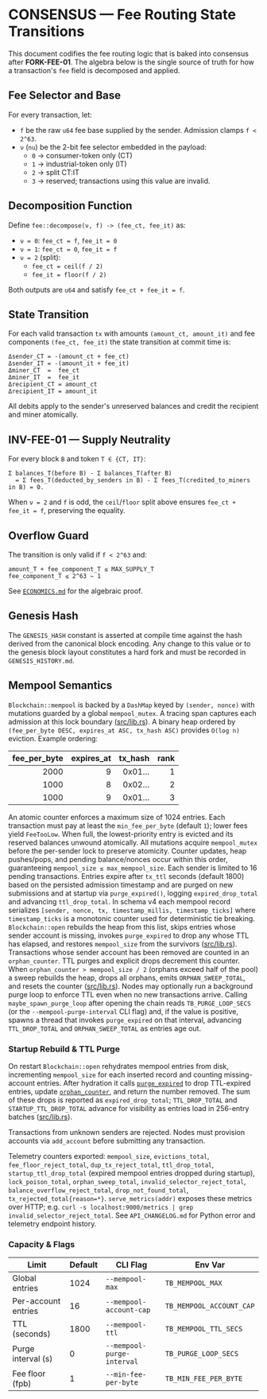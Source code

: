 # CONSENSUS — Fee Routing State Transitions

This document codifies the fee routing logic that is baked into consensus after **FORK-FEE-01**.  The algebra below is the single source of truth for how a transaction's `fee` field is decomposed and applied.

## Fee Selector and Base

For every transaction, let:

- `f` be the raw `u64` fee base supplied by the sender.  Admission clamps `f < 2^63`.
- `ν` (`nu`) be the 2-bit fee selector embedded in the payload:
  - `0` → consumer-token only (CT)
  - `1` → industrial-token only (IT)
  - `2` → split CT∶IT
  - `3` → reserved; transactions using this value are invalid.

## Decomposition Function

Define `fee::decompose(ν, f) -> (fee_ct, fee_it)` as:

- `ν = 0`: `fee_ct = f`, `fee_it = 0`
- `ν = 1`: `fee_ct = 0`, `fee_it = f`
- `ν = 2` (split):
  - `fee_ct = ceil(f / 2)`
  - `fee_it = floor(f / 2)`

Both outputs are `u64` and satisfy `fee_ct + fee_it = f`.

## State Transition

For each valid transaction `tx` with amounts `(amount_ct, amount_it)` and fee components `(fee_ct, fee_it)` the state transition at commit time is:

```
Δsender_CT = -(amount_ct + fee_ct)
Δsender_IT = -(amount_it + fee_it)
Δminer_CT  =  fee_ct
Δminer_IT  =  fee_it
Δrecipient_CT = amount_ct
Δrecipient_IT = amount_it
```

All debits apply to the sender's unreserved balances and credit the recipient and miner atomically.

## INV-FEE-01 — Supply Neutrality

For every block `B` and token `T ∈ {CT, IT}`:

```
Σ balances_T(before B) - Σ balances_T(after B)
  = Σ fees_T(deducted_by_senders in B) - Σ fees_T(credited_to_miners in B) = 0.
```

When `ν = 2` and `f` is odd, the `ceil`/`floor` split above ensures `fee_ct + fee_it = f`, preserving the equality.

## Overflow Guard

The transition is only valid if `f < 2^63` and:

```
amount_T + fee_component_T ≤ MAX_SUPPLY_T
fee_component_T ≤ 2^63 − 1
```

See [`ECONOMICS.md`](ECONOMICS.md#inv-fee-02) for the algebraic proof.

## Genesis Hash

The `GENESIS_HASH` constant is asserted at compile time against the hash derived from the canonical block encoding. Any change to this value or to the genesis block layout constitutes a hard fork and must be recorded in `GENESIS_HISTORY.md`.

## Mempool Semantics

`Blockchain::mempool` is backed by a `DashMap` keyed by `(sender, nonce)` with
mutations guarded by a global `mempool_mutex`.
A tracing span captures each admission at this lock boundary
([src/lib.rs](src/lib.rs#L1067-L1082)).
A binary heap ordered by `(fee_per_byte DESC, expires_at ASC, tx_hash ASC)`
provides `O(log n)` eviction. Example ordering:

| fee_per_byte | expires_at | tx_hash | rank |
|-------------:|-----------:|--------:|-----:|
|        2000  |          9 | 0x01…   | 1    |
|        1000  |          8 | 0x02…   | 2    |
|        1000  |          9 | 0x01…   | 3    |

An atomic counter enforces a maximum size of 1024
entries. Each transaction must pay at least the `min_fee_per_byte` (default `1`);
lower fees yield `FeeTooLow`. When full, the lowest-priority entry is evicted
and its reserved balances unwound atomically. All mutations acquire
`mempool_mutex` before the per-sender lock to preserve atomicity. Counter
updates, heap pushes/pops, and pending balance/nonces occur within this order,
guaranteeing `mempool_size ≤ max_mempool_size`. Each sender is
limited to 16 pending transactions. Entries expire after `tx_ttl` seconds
(default 1800) based on the persisted admission timestamp and are purged on new
submissions and at startup via `purge_expired()`, logging `expired_drop_total`
and advancing `ttl_drop_total`. In schema v4 each mempool record serializes
`[sender, nonce, tx, timestamp_millis, timestamp_ticks]` where `timestamp_ticks`
is a monotonic counter used for deterministic tie breaking. `Blockchain::open`
rebuilds the heap from this list, skips entries whose sender account is missing,
invokes `purge_expired` to drop any whose TTL has elapsed, and restores
`mempool_size` from the survivors ([src/lib.rs](src/lib.rs#L855-L916)).
Transactions whose sender account has been removed are counted in an
`orphan_counter`. TTL purges and explicit drops decrement this counter. When
`orphan_counter > mempool_size / 2` (orphans exceed half of the pool) a sweep
rebuilds the heap, drops all orphans, emits `ORPHAN_SWEEP_TOTAL`, and resets the
counter ([src/lib.rs](src/lib.rs#L1638-L1663)).
Nodes may optionally run a background purge loop to enforce TTL even when
no new transactions arrive. Calling `maybe_spawn_purge_loop` after opening the
chain reads `TB_PURGE_LOOP_SECS` (or the `--mempool-purge-interval` CLI flag)
and, if the value is positive, spawns a thread that invokes `purge_expired`
on that interval, advancing `TTL_DROP_TOTAL` and `ORPHAN_SWEEP_TOTAL` as
entries age out.

### Startup Rebuild & TTL Purge

On restart `Blockchain::open` rehydrates mempool entries from disk, incrementing
`mempool_size` for each inserted record and counting missing-account entries.
After hydration it calls [`purge_expired`](src/lib.rs#L1597-L1666) to drop
TTL-expired entries, update [`orphan_counter`](src/lib.rs#L1638-L1663), and
return the number removed. The sum of these drops is reported as
`expired_drop_total`; `TTL_DROP_TOTAL` and `STARTUP_TTL_DROP_TOTAL` advance for visibility as entries load in 256-entry batches
([src/lib.rs](src/lib.rs#L918-L935)).

Transactions from unknown senders are rejected. Nodes must provision accounts via
`add_account` before submitting any transaction.

Telemetry counters exported: `mempool_size`, `evictions_total`,
`fee_floor_reject_total`, `dup_tx_reject_total`, `ttl_drop_total`,
`startup_ttl_drop_total` (expired mempool entries dropped during startup), `lock_poison_total`, `orphan_sweep_total`,
`invalid_selector_reject_total`, `balance_overflow_reject_total`,
`drop_not_found_total`, `tx_rejected_total{reason=*}`. `serve_metrics(addr)`
exposes these metrics over HTTP; e.g. `curl -s localhost:9000/metrics | grep
invalid_selector_reject_total`. See `API_CHANGELOG.md` for Python error and
telemetry endpoint history.

### Capacity & Flags

| Limit               | Default | CLI Flag                | Env Var                    |
|---------------------|---------|------------------------|----------------------------|
| Global entries      | 1024    | `--mempool-max`        | `TB_MEMPOOL_MAX`           |
| Per-account entries | 16      | `--mempool-account-cap`| `TB_MEMPOOL_ACCOUNT_CAP`   |
| TTL (seconds)       | 1800    | `--mempool-ttl`        | `TB_MEMPOOL_TTL_SECS`      |
| Purge interval (s)  | 0       | `--mempool-purge-interval` | `TB_PURGE_LOOP_SECS` |
| Fee floor (fpb)     | 1       | `--min-fee-per-byte`   | `TB_MIN_FEE_PER_BYTE`      |

